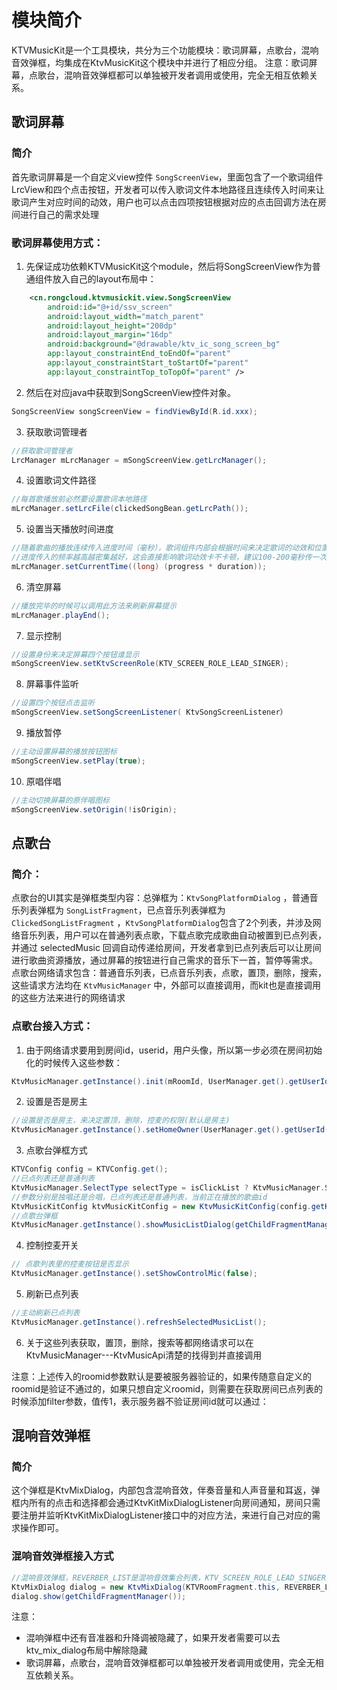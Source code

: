 # 模块简介

KTVMusicKit是一个工具模块，共分为三个功能模块：歌词屏幕，点歌台，混响音效弹框，均集成在KtvMusicKit这个模块中并进行了相应分组。
注意：歌词屏幕，点歌台，混响音效弹框都可以单独被开发者调用或使用，完全无相互依赖关系。

## 歌词屏幕

### 简介

首先歌词屏幕是一个自定义view控件 `SongScreenView`，里面包含了一个歌词组件LrcView和四个点击按钮，开发者可以传入歌词文件本地路径且连续传入时间来让歌词产生对应时间的动效，用户也可以点击四项按钮根据对应的点击回调方法在房间进行自己的需求处理

### 歌词屏幕使用方式：

1. 先保证成功依赖KTVMusicKit这个module，然后将SongScreenView作为普通组件放入自己的layout布局中：

```xml
    <cn.rongcloud.ktvmusickit.view.SongScreenView
        android:id="@+id/ssv_screen"
        android:layout_width="match_parent"
        android:layout_height="200dp"
        android:layout_margin="16dp"
        android:background="@drawable/ktv_ic_song_screen_bg"
        app:layout_constraintEnd_toEndOf="parent"
        app:layout_constraintStart_toStartOf="parent"
        app:layout_constraintTop_toTopOf="parent" />
```

2. 然后在对应java中获取到SongScreenView控件对象。

```java
SongScreenView songScreenView = findViewById(R.id.xxx);
```

3. 获取歌词管理者
```java
//获取歌词管理者
LrcManager mLrcManager = mSongScreenView.getLrcManager();
```

4. 设置歌词文件路径
```java
//每首歌播放前必然要设置歌词本地路径
mLrcManager.setLrcFile(clickedSongBean.getLrcPath());
```

5. 设置当天播放时间进度
```java
//随着歌曲的播放连续传入进度时间（毫秒），歌词组件内部会根据时间来决定歌词的动效和位置
//进度传入的频率越高越密集越好，这会直接影响歌词动效卡不卡顿，建议100-200毫秒传一次进度
mLrcManager.setCurrentTime((long) (progress * duration));
```

6. 清空屏幕
```java
//播放完毕的时候可以调用此方法来刷新屏幕提示
mLrcManager.playEnd();
```

7. 显示控制
```java
//设置身份来决定屏幕四个按钮谁显示
mSongScreenView.setKtvScreenRole(KTV_SCREEN_ROLE_LEAD_SINGER);
```

8. 屏幕事件监听
```java
//设置四个按钮点击监听
mSongScreenView.setSongScreenListener( KtvSongScreenListener）
```

9. 播放暂停
```java
//主动设置屏幕的播放按钮图标
mSongScreenView.setPlay(true);
```

10. 原唱伴唱
```java
//主动切换屏幕的原伴唱图标
mSongScreenView.setOrigin(!isOrigin);
```

## 点歌台
### 简介：
点歌台的UI其实是弹框类型内容：总弹框为：`KtvSongPlatformDialog` ，普通音乐列表弹框为 `SongListFragment`，已点音乐列表弹框为 `ClickedSongListFragment` ，`KtvSongPlatformDialog`包含了2个列表，并涉及网络音乐列表，用户可以在普通列表点歌，下载点歌完成歌曲自动被置到已点列表，并通过 selectedMusic 回调自动传递给房间，开发者拿到已点列表后可以让房间进行歌曲资源播放，通过屏幕的按钮进行自己需求的音乐下一首，暂停等需求。
点歌台网络请求包含：普通音乐列表，已点音乐列表，点歌，置顶，删除，搜索，这些请求方法均在 `KtvMusicManager` 中，外部可以直接调用，而kit也是直接调用的这些方法来进行的网络请求

### 点歌台接入方式：
1. 由于网络请求要用到房间id，userid，用户头像，所以第一步必须在房间初始化的时候传入这些参数：

```java
KtvMusicManager.getInstance().init(mRoomId, UserManager.get().getUserId(), UserManager.get().getPortraitUrl(), ApiConfig.HOST);
```

2. 设置是否是房主

```java
//设置是否是房主，来决定置顶，删除，控麦的权限(默认是房主)
KtvMusicManager.getInstance().setHomeOwner(UserManager.get().getUserId().equals(voiceRoomBean.getCreateUserId()));
```

3. 点歌台弹框方式
```java
KTVConfig config = KTVConfig.get();
//已点列表还是普通列表
KtvMusicManager.SelectType selectType = isClickList ? KtvMusicManager.SelectType.CHOSEN : KtvMusicManager.SelectType.MUSIC;
//参数分别是独唱还是合唱，已点列表还是普通列表，当前正在播放的歌曲id
KtvMusicKitConfig ktvMusicKitConfig = new KtvMusicKitConfig(config.getKtvType(), selectType, mCurrentClickedSongBean == null ? null : mCurrentClickedSongBean.getMusicId());
//点歌台弹框
KtvMusicManager.getInstance().showMusicListDialog(getChildFragmentManager(), this, ktvMusicKitConfig);
```
4. 控制控麦开关

```java
// 点歌列表里的控麦按钮是否显示
KtvMusicManager.getInstance().setShowControlMic(false);
```
5. 刷新已点列表

```java
//主动刷新已点列表
KtvMusicManager.getInstance().refreshSelectedMusicList();
```

6. 关于这些列表获取，置顶，删除，搜索等都网络请求可以在KtvMusicManager---KtvMusicApi清楚的找得到并直接调用

注意：上述传入的roomid参数默认是要被服务器验证的，如果传随意自定义的roomid是验证不通过的，如果只想自定义roomid，则需要在获取房间已点列表的时候添加filter参数，值传1，表示服务器不验证房间id就可以通过：

## 混响音效弹框

### 简介

这个弹框是KtvMixDialog，内部包含混响音效，伴奏音量和人声音量和耳返，弹框内所有的点击和选择都会通过KtvKitMixDialogListener向房间通知，房间只需要注册并监听KtvKitMixDialogListener接口中的对应方法，来进行自己对应的需求操作即可。

### 混响音效弹框接入方式

```java
//混响音效弹框，REVERBER_LIST是混响音效集合列表，KTV_SCREEN_ROLE_LEAD_SINGER是身份来决定人生音量是否显示
KtvMixDialog dialog = new KtvMixDialog(KTVRoomFragment.this, REVERBER_LIST, KTV_SCREEN_ROLE_LEAD_SINGER);
dialog.show(getChildFragmentManager());
```

注意：
- 混响弹框中还有音准器和升降调被隐藏了，如果开发者需要可以去ktv_mix_dialog布局中解除隐藏
- 歌词屏幕，点歌台，混响音效弹框都可以单独被开发者调用或使用，完全无相互依赖关系。
